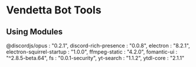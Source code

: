 Vendetta Bot Tools
====================
Using Modules
-------------------
@discordjs/opus : "0.2.1",
discord-rich-presence : "0.0.8",
electron : "8.2.1",
electron-squirrel-startup : "1.0.0",
ffmpeg-static : "4.2.0",
fomantic-ui : "^2.8.5-beta.64",
fs : "0.0.1-security",
yt-search : "1.1.2",
ytdl-core : "2.1.1"
